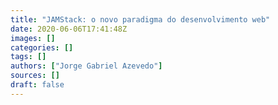 ```yaml
---
title: "JAMStack: o novo paradigma do desenvolvimento web"
date: 2020-06-06T17:41:48Z
images: []
categories: []
tags: []
authors: ["Jorge Gabriel Azevedo"]
sources: []
draft: false
---
```

<!--more-->
<script type="text/javascript">
    window.location = "http://notebook.jgabriel.eu/posts/jamstack-novo-paradigma-desenvolvimento-web/";
</script>